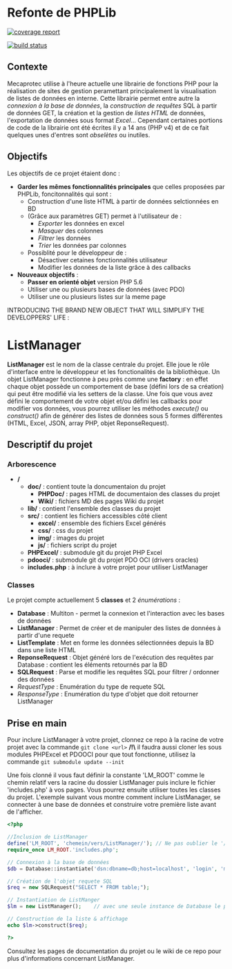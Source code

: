 Refonte de PHPLib
=============================================

[![coverage report](http://lamiral.mecaprotec.fr/serviceInfo/ListManager/badges/master/coverage.svg)](http://lamiral.mecaprotec.fr/serviceInfo/ListManager/commits/master)

[![build status](http://lamiral.mecaprotec.fr/serviceInfo/ListManager/badges/master/build.svg)](http://lamiral.mecaprotec.fr/serviceInfo/ListManager/commits/master)


## Contexte

Mecaprotec utilise à l'heure actuelle une librairie de fonctions PHP pour la réalisation de sites de gestion peramettant principalement la visualisation de listes de données en interne. Cette librairie permet entre autre la *connexion à la base de données*, la *construction de requêtes* SQL à partir de données GET, la création et la gestion de *listes HTML* de données, l'exportation de données sous format *Excel*... Cependant certaines portions de code de la librairie ont été écrites il y a 14 ans (PHP v4) et de ce fait quelques unes d'entres sont *obselètes* ou inutiles.

## Objectifs

Les objectifs de ce projet étaient donc :

 * **Garder les mêmes fonctionnalités principales** que celles proposées par PHPLib, foncitonnalités qui sont :
   * Construction d'une liste HTML à partir de données selctionnées en BD
   * (Grâce aux paramètres GET) permet à l'utilisateur de :
     * *Exporter* les données en excel
     * *Masquer* des colonnes
     * *Filtrer* les données
     * *Trier* les données par colonnes
   * Possiblité pour le développeur de :
     * Désactiver cetaines fonctionnalités utilisateur
     * Modifier les données de la liste grâce à des callbacks
 * **Nouveaux objectifs** :
   * **Passer en orienté objet** version PHP 5.6
   * Utiliser une ou plusieurs bases de données (avec PDO)
   * Utiliser une ou plusieurs listes sur la meme page 

INTRODUCING THE BRAND NEW OBJECT THAT WILL SIMPLIFY THE DEVELOPPERS' LIFE : 

# ListManager

**ListManager** est le nom de la classe centrale du projet. Elle joue le rôle d'interface entre le développeur et les fonctionalités de la bibliothèque.
Un objet ListManager fonctionne à peu près comme une **factory** : en effet chaque objet possède un comportement de base (défini lors de sa création) qui peut être modifié via les setters de la classe. Une fois que vous avez défini le comportement de votre objet et/ou défini les callbacks pour modifier vos données, vous pourrez utiliser les méthodes *execute()* ou *construct()* afin de générer des listes de données sous 5 formes différentes (HTML, Excel, JSON, array PHP, objet ReponseRequest).

## Descriptif du projet

### Arborescence

 * **/**
   * **doc/** : contient toute la doncumentaion du projet
     * **PHPDoc/** : pages HTML de documentaion des classes du projet
     * **Wiki/** : fichiers MD des pages Wiki du projet
   * **lib/** : contient l'ensemble des classes du projet
   * **src/** : contient les fichiers accessibles côté client
     * **excel/** : ensemble des fichiers Excel générés
     * **css/** : css du projet
     * **img/** : images du projet
     * **js/** : fichiers script du projet
   * **PHPExcel/** : submodule git du projet PHP Excel
   * **pdooci/** : submodule git du projet PDO OCI (drivers oracles)
   * **includes.php** : à inclure à votre projet pour utiliser ListManager

### Classes

Le projet compte actuellement 5 **classes** et 2 *énumérations* :

  * **Database** : Multiton - permet la connexion et l'interaction avec les bases de données
  * **ListManager** : Permet de créer et de manipuler des listes de données à partir d'une requete
  * **ListTemplate** : Met en forme les données sélectionnées depuis la BD dans une liste HTML
  * **ReponseRequest** : Objet généré lors de l'exécution des requêtes par Database : contient les éléments retournés par la BD
  * **SQLRequest** : Parse et modifie les requêtes SQL pour filtrer / ordonner des données
  * *RequestType* : Enumération du type de requete SQL
  * *ResponseType* : Enumération du type d'objet que doit retourner ListManager


## Prise en main

Pour inclure ListManager à votre projet, clonnez ce repo à la racine de votre projet avec la commande 
`git clone <url>`
**/!\\** il faudra aussi cloner les sous modules PHPExcel et PDOOCI pour que tout fonctionne, utilisez la commande
`git submodule update --init`

Une fois clonné il vous faut définir la constante 'LM_ROOT' comme le chemin relatif vers la racine du dossier ListManager puis inclure le fichier 'includes.php' à vos pages.
Vous pourrez ensuite utiliser toutes les classes du projet. L'exemple suivant vous montre comment inclure ListManager, se connecter à une base de données et construire votre première liste avant de l'afficher.

```php
<?php

//Inclusion de ListManager
define('LM_ROOT', 'chemein/vers/ListManager/'); // Ne pas oublier le '/' à la fin
require_once LM_ROOT.'includes.php';

// Connexion à la base de données
$db = Database::instantiate('dsn:dbname=db;host=localhost', 'login', 'mot de passe');

// Création de l'objet requete SQL
$req = new SQLRequest("SELECT * FROM table;");

// Instantiation de ListManger
$lm = new ListManager();    // avec une seule instance de Database le paramètre du constructeur est facultatif

// Construction de la liste & affichage
echo $lm->construct($req);

?>
``` 

Consultez les pages de documentation du projet ou le wiki de ce repo pour plus d'informations concernant ListManager.

